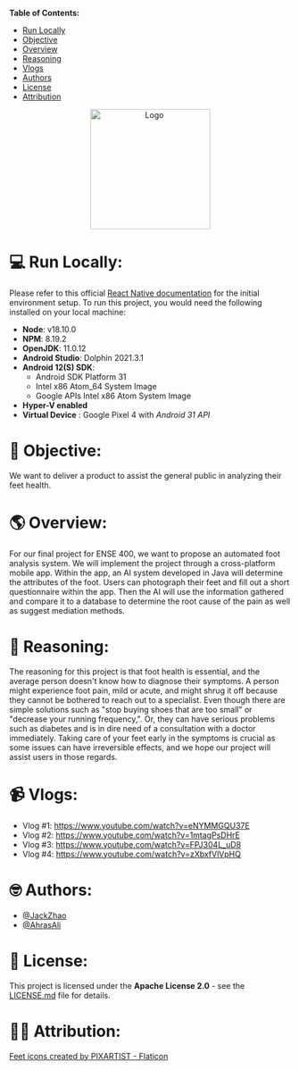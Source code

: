 <!-- TABLE OF CONTENTS -->
**Table of Contents:**  
  - <a href="#-run-locally">Run Locally</a>
  - <a href="#-objective">Objective</a>
  - <a href="#-overview">Overview</a>
  - <a href="#-reasoning">Reasoning</a>
  - <a href="#-vlogs">Vlogs</a>
  - <a href="#-authors">Authors</a>
  - <a href="#-license">License</a>
  - <a href="#-attribution">Attribution</a>
<div align="center">
  <a href="https://github.com/Decafoats/Achilles">
    <img src="https://drive.google.com/uc?id=1PQvXtJPQVT_ms-5S9yZ85gTKg4Xh1ykv" alt="Logo" width="215" height="215">
  </a>
</div>

# 💻 Run Locally:

Please refer to this official [React Native documentation](https://reactnative.dev/docs/environment-setup) for the initial environment setup. To run this project, you would need the following installed on your local machine:
- **Node**: v18.10.0
- **NPM**: 8.19.2
- **OpenJDK**: 11.0.12
- **Android Studio**: Dolphin 2021.3.1
- **Android 12(S) SDK**:
  - Android SDK Platform 31
  - Intel x86 Atom_64 System Image
  - Google APIs Intel x86 Atom System Image
- **Hyper-V enabled**
- **Virtual Device** : Google Pixel 4 with *Android 31 API*

# 🥅 Objective: 

We want to deliver a product to assist the general public in analyzing their feet health. 

# 🌎 Overview:

For our final project for ENSE 400, we want to propose an automated foot analysis system. We will implement the project through a cross-platform mobile app. Within the app, an AI system developed in Java will determine the attributes of the foot. Users can photograph their feet and fill out a short questionnaire within the app. Then the AI will use the information gathered and compare it to a database to determine the root cause of the pain as well as suggest mediation methods. 

# 🤔 Reasoning:

The reasoning for this project is that foot health is essential, and the average person doesn't know how to diagnose their symptoms. A person might experience foot pain, mild or acute, and might shrug it off because they cannot be bothered to reach out to a specialist. Even though there are simple solutions such as "stop buying shoes that are too small" or "decrease your running frequency,". Or, they can have serious problems such as diabetes and is in dire need of a consultation with a doctor immediately. Taking care of your feet early in the symptoms is crucial as some issues can have irreversible effects, and we hope our project will assist users in those regards.

# 📹 Vlogs:

- Vlog #1: https://www.youtube.com/watch?v=eNYMMGQU37E
- Vlog #2: https://www.youtube.com/watch?v=1mtagPsDHrE
- Vlog #3: https://www.youtube.com/watch?v=FPJ304L_uD8
- Vlog #4: https://www.youtube.com/watch?v=zXbxfVlVpHQ

# 🤓 Authors:

- [@JackZhao](https://github.com/Decafoats)
- [@AhrasAli](https://github.com/AhrasAli)

# 📃 License: 

This project is licensed under the **Apache License 2.0** - see the [LICENSE.md](LICENSE.md) file for details.

# 🤝🏻 Attribution:

<a href="https://www.flaticon.com/free-icons/feet" title="feet icons">Feet icons created by PIXARTIST - Flaticon</a>

